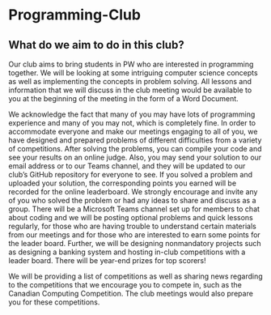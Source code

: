 # Programming-Club

## What do we aim to do in this club? 

Our club aims to bring students in PW who are interested in programming together. We will be looking at some intriguing computer science concepts as well as implementing the concepts in problem solving. All lessons and information that we will discuss in the club meeting would be available to you at the beginning of the meeting in the form of a Word Document.  

We acknowledge the fact that many of you may have lots of programming experience and many of you may not, which is completely fine. In order to accommodate everyone and make our meetings engaging to all of you, we have designed and prepared problems of different difficulties from a variety of competitions. After solving the problems, you can compile your code and see your results on an online judge. Also, you may send your solution to our email address or to our Teams channel, and they will be updated to our club’s GitHub repository for everyone to see. If you solved a problem and uploaded your solution, the corresponding points you earned will be recorded for the online leaderboard. We strongly encourage and invite any of you who solved the problem or had any ideas to share and discuss as a group. There will be a Microsoft Teams channel set up for members to chat about coding and we will be posting optional problems and quick lessons regularly, for those who are having trouble to understand certain materials from our meetings and for those who are interested to earn some points for the leader board. Further, we will be designing nonmandatory projects such as designing a banking system and hosting in-club competitions with a leader board. There will be year-end prizes for top scorers! 

We will be providing a list of competitions as well as sharing news regarding to the competitions that we encourage you to compete in, such as the Canadian Computing Competition. The club meetings would also prepare you for these competitions.   
